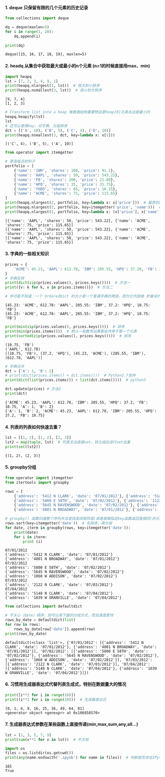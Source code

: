 
#### 1. deque 只保留有限的几个元素的历史记录


```python
from collections import deque

dq = deque(maxlen=5)
for i in range(1, 20):
    dq.append(i)
    
print(dq)
```

    deque([15, 16, 17, 18, 19], maxlen=5)


#### 2.  headq 从集合中获取最大或最小的n个元素  (n=1的时候直接用max、min)


```python
import heapq
lst = [7, 2, 3, 4, 9, 1]
print(heapq.nlargest(3, lst))  # 按大到小排序
print(heapq.nsmallest(3, lst))  # 按小到大排序
```

    [9, 7, 4]
    [1, 2, 3]



```python
# Transform list into a heap 堆数据结构重要特征是heap[0]元素永远是最小的
heapq.heapify(lst)
lst
# 还可以使用key，对字典、元组排序
dct = [('A', 10), ('B', 5), ('C', 4), ('D', 18)]
print(heapq.nsmallest(3, dct, key=lambda x: x[1]))
```

    [('C', 4), ('B', 5), ('A', 10)]



```python
from operator import itemgetter

# 更高级点的列子
portfolio = [
	{'name': 'IBM', 'shares': 100, 'price': 91.1}, 
    {'name': 'AAPL', 'shares': 50, 'price': 543.22},
	{'name': 'FB', 'shares': 200, 'price': 21.09}, 
    {'name': 'HPQ', 'shares': 35, 'price': 31.75},
	{'name': 'YHOO', 'shares': 45, 'price': 16.35}, 
    {'name': 'ACME', 'shares': 75, 'price': 115.65}
]
print(heapq.nlargest(2, portfolio, key=lambda x: x['price']))  # 最贵的2个
print(heapq.nlargest(2, portfolio, key=itemgetter('price', 'name')))  # 不用lambda并且按多个排序
print(heapq.nlargest(2, portfolio, key=lambda x: (x['price'], x['name']))) # 最贵的2个
```

    [{'name': 'AAPL', 'shares': 50, 'price': 543.22}, {'name': 'ACME', 'shares': 75, 'price': 115.65}]
    [{'name': 'AAPL', 'shares': 50, 'price': 543.22}, {'name': 'ACME', 'shares': 75, 'price': 115.65}]
    [{'name': 'AAPL', 'shares': 50, 'price': 543.22}, {'name': 'ACME', 'shares': 75, 'price': 115.65}]


#### 3. 字典的一些相关知识


```python
prices = {
    'ACME': 45.23, 'AAPL': 612.78, 'IBM': 205.55, 'HPQ': 37.20, 'FB': 10.75
}
# 字典反转
print(dict(zip(prices.values(), prices.keys())))  # 方法一
print({v: k for k, v in prices.items()})  # 方法二

# 你可能不知道：一个 OrderedDict 的大小是一个普通字典的两倍，因为它内部维 护着另外一个链表
```

    {45.23: 'ACME', 612.78: 'AAPL', 205.55: 'IBM', 37.2: 'HPQ', 10.75: 'FB'}
    {45.23: 'ACME', 612.78: 'AAPL', 205.55: 'IBM', 37.2: 'HPQ', 10.75: 'FB'}



```python
print(min(zip(prices.values(), prices.keys())))  # 排序
print(min(prices.items()))  # 默认一些数学运算都会作用于第一个元素
print(sorted(zip(prices.values(), prices.keys())))  # 排序
```

    (10.75, 'FB')
    ('AAPL', 612.78)
    [(10.75, 'FB'), (37.2, 'HPQ'), (45.23, 'ACME'), (205.55, 'IBM'), (612.78, 'AAPL')]



```python
# 字典合并
dct = {'A': 1, 'B': 2}
# print(dict(prices.items() + dct.items()))  # Python2.7支持
print(dict(list(prices.items()) + list(dct.items())))  # python3

dct.update(prices) # 方法2
print(dct)
```

    {'ACME': 45.23, 'AAPL': 612.78, 'IBM': 205.55, 'HPQ': 37.2, 'FB': 10.75, 'A': 1, 'B': 2}
    {'A': 1, 'B': 2, 'ACME': 45.23, 'AAPL': 612.78, 'IBM': 205.55, 'HPQ': 37.2, 'FB': 10.75}


#### 4. 列表的列表如何快速去重？


```python
lst = [[1, 2], [1, 2], [2, 3]]
lst2 = map(tuple, lst)  # 列表无法直接set，转元组后进行set去重
print(set(lst2))
```

    {(1, 2), (2, 3)}


#### 5. groupby分组


```python
from operator import itemgetter
from itertools import groupby

rows = [
    {'address': '5412 N CLARK', 'date': '07/01/2012'}, {'address': '5148 N CLARK', 'date': '07/04/2012'},
    {'address': '5800 E 58TH', 'date': '07/02/2012'}, {'address': '2122 N CLARK', 'date': '07/03/2012'},
    {'address': '5645 N RAVENSWOOD', 'date': '07/02/2012'}, {'address': '1060 W ADDISON', 'date': '07/02/2012'},
    {'address': '4801 N BROADWAY', 'date': '07/01/2012'}, {'address': '1039 W GRANVILLE', 'date': '07/04/2012'}, ]

# groupby() 函数扫描整个序列并且查找连续相同值(或者根据指定key函数返回值相同)的元素序列，所以先要排序
rows.sort(key=itemgetter('date'))  # 先排序，再分组
for date, iterm in groupby(rows, key=itemgetter('date')):
    print(date)
    for i in iterm:
        print (i)
```

    07/01/2012
    {'address': '5412 N CLARK', 'date': '07/01/2012'}
    {'address': '4801 N BROADWAY', 'date': '07/01/2012'}
    07/02/2012
    {'address': '5800 E 58TH', 'date': '07/02/2012'}
    {'address': '5645 N RAVENSWOOD', 'date': '07/02/2012'}
    {'address': '1060 W ADDISON', 'date': '07/02/2012'}
    07/03/2012
    {'address': '2122 N CLARK', 'date': '07/03/2012'}
    07/04/2012
    {'address': '5148 N CLARK', 'date': '07/04/2012'}
    {'address': '1039 W GRANVILLE', 'date': '07/04/2012'}



```python
from collections import defaultdict

# 不关心（date）顺序，则可以用下面的分组方式，而且速度更快
rows_by_date = defaultdict(list)
for row in rows:
    rows_by_date[row['date']].append(row)
print(rows_by_date)
```

    defaultdict(<class 'list'>, {'07/01/2012': [{'address': '5412 N CLARK', 'date': '07/01/2012'}, {'address': '4801 N BROADWAY', 'date': '07/01/2012'}], '07/02/2012': [{'address': '5800 E 58TH', 'date': '07/02/2012'}, {'address': '5645 N RAVENSWOOD', 'date': '07/02/2012'}, {'address': '1060 W ADDISON', 'date': '07/02/2012'}], '07/03/2012': [{'address': '2122 N CLARK', 'date': '07/03/2012'}], '07/04/2012': [{'address': '5148 N CLARK', 'date': '07/04/2012'}, {'address': '1039 W GRANVILLE', 'date': '07/04/2012'}]})


#### 6. 习惯用生成器表达式代替列表生成式，特别在数据量大的情况


```python
print([i**2 for i in range(10)])
print((i**2 for i in range(10)))  # 生成器表达式
```

    [0, 1, 4, 9, 16, 25, 36, 49, 64, 81]
    <generator object <genexpr> at 0x106858570>


#### 7. 生成器表达式参数在某些函数上直接传递(min,max,sum,any,all...)


```python
lst = [1, 3, 5, 7, 9]
print(sum(x**2 for x in lst))  # 平方和

import os
files = os.listdir(os.getcwd())
print(any(name.endswith('.ipynb') for name in files))  # 判断是否存在IPython notebook文件
```

    165
    True

